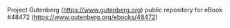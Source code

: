 Project Gutenberg (https://www.gutenberg.org) public repository for eBook #48472 (https://www.gutenberg.org/ebooks/48472)

